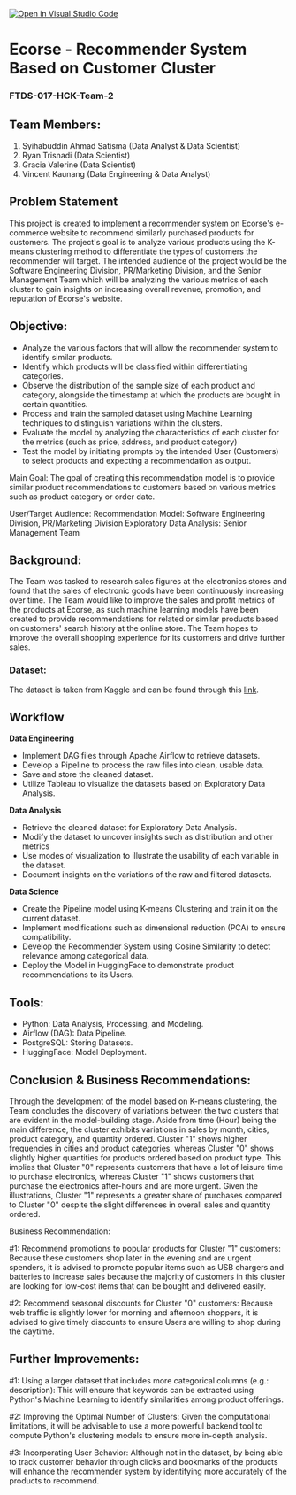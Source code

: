 [![Open in Visual Studio Code](https://classroom.github.com/assets/open-in-vscode-2e0aaae1b6195c2367325f4f02e2d04e9abb55f0b24a779b69b11b9e10269abc.svg)](https://classroom.github.com/online_ide?assignment_repo_id=15481863&assignment_repo_type=AssignmentRepo)
# Ecorse - Recommender System Based on Customer Cluster
### FTDS-017-HCK-Team-2

## Team Members:
  1. Syihabuddin Ahmad Satisma (Data Analyst & Data Scientist)
  2. Ryan Trisnadi (Data Scientist)
  3. Gracia Valerine (Data Scientist)
  4. Vincent Kaunang (Data Engineering & Data Analyst)

## Problem Statement

This project is created to implement a recommender system on Ecorse's e-commerce website to recommend similarly purchased products for customers. The project's goal is to analyze various products using the K-means clustering method to differentiate the types of customers the recommender will target. The intended audience of the project would be the Software Engineering Division, PR/Marketing Division, and the Senior Management Team which will be analyzing the various metrics of each cluster to gain insights on increasing overall revenue, promotion, and reputation of Ecorse's website. 

## Objective:

  - Analyze the various factors that will allow the recommender system to identify similar products.
  - Identify which products will be classified within differentiating categories.
  - Observe the distribution of the sample size of each product and category, alongside the timestamp at which the products are bought in certain quantities.
  - Process and train the sampled dataset using Machine Learning techniques to distinguish variations within the clusters.  
  - Evaluate the model by analyzing the characteristics of each cluster for the metrics (such as price, address, and product category)
  - Test the model by initiating prompts by the intended User (Customers) to select products and expecting a recommendation as output. 

  Main Goal:
The goal of creating this recommendation model is to provide similar product recommendations to customers based on various metrics such as product category or order date.

  User/Target Audience:
Recommendation Model: Software Engineering Division, PR/Marketing Division
Exploratory Data Analysis: Senior Management Team
   
## Background: 

The Team was tasked to research sales figures at the electronics stores and found that the sales of electronic goods have been continuously increasing over time. The Team would like to improve the sales and profit metrics of the products at Ecorse, as such machine learning models have been created to provide recommendations for related or similar products based on customers' search history at the online store. The Team hopes to improve the overall shopping experience for its customers and drive further sales.

### Dataset:
The dataset is taken from Kaggle and can be found through this [link](https://www.kaggle.com/datasets/naofilahmad/sales-datset-product-sample).

## Workflow

**Data Engineering**

  - Implement DAG files through Apache Airflow to retrieve datasets.
  - Develop a Pipeline to process the raw files into clean, usable data.
  - Save and store the cleaned dataset.
  - Utilize Tableau to visualize the datasets based on Exploratory Data Analysis.

**Data Analysis**

  - Retrieve the cleaned dataset for Exploratory Data Analysis.
  - Modify the dataset to uncover insights such as distribution and other metrics
  - Use modes of visualization to illustrate the usability of each variable in the dataset.
  - Document insights on the variations of the raw and filtered datasets. 

**Data Science**

  - Create the Pipeline model using K-means Clustering and train it on the current dataset.
  - Implement modifications such as dimensional reduction (PCA) to ensure compatibility.
  - Develop the Recommender System using Cosine Similarity to detect relevance among categorical data.
  - Deploy the Model in HuggingFace to demonstrate product recommendations to its Users. 

## Tools:

  - Python: Data Analysis, Processing, and Modeling.
  - Airflow (DAG): Data Pipeline.
  - PostgreSQL: Storing Datasets.
  - HuggingFace: Model Deployment.

## Conclusion & Business Recommendations:

Through the development of the model based on K-means clustering, the Team concludes the discovery of variations between the two clusters that are evident in the model-building stage. Aside from time (Hour) being the main difference, the cluster exhibits variations in sales by month, cities, product category, and quantity ordered. Cluster "1" shows higher frequencies in cities and product categories, whereas Cluster "0" shows slightly higher quantities for products ordered based on product type. This implies that Cluster "0" represents customers that have a lot of leisure time to purchase electronics, whereas Cluster "1" shows customers that purchase the electronics after-hours and are more urgent. Given the illustrations, Cluster "1" represents a greater share of purchases compared to Cluster "0" despite the slight differences in overall sales and quantity ordered.

  Business Recommendation:

#1: Recommend promotions to popular products for Cluster "1" customers: Because these customers shop later in the evening and are urgent spenders, it is advised to promote popular items such as USB chargers and batteries to increase sales because the majority of customers in this cluster are looking for low-cost items that can be bought and delivered easily.

#2: Recommend seasonal discounts for Cluster "0" customers: Because web traffic is slightly lower for morning and afternoon shoppers, it is advised to give timely discounts to ensure Users are willing to shop during the daytime. 

## Further Improvements:

#1: Using a larger dataset that includes more categorical columns (e.g.: description): This will ensure that keywords can be extracted using Python's Machine Learning to identify similarities among product offerings.

#2: Improving the Optimal Number of Clusters: Given the computational limitations, it will be advisable to use a more powerful backend tool to compute Python's clustering models to ensure more in-depth analysis. 

#3: Incorporating User Behavior: Although not in the dataset, by being able to track customer behavior through clicks and bookmarks of the products will enhance the recommender system by identifying more accurately of the products to recommend.



